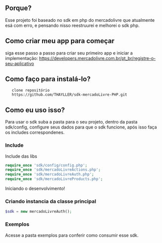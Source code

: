 ## Porque? 
  Esse projeto foi baseado no sdk em php do mercadolivre que atualmente esá com erro, e pensando nisso
  reestruurei e melhorei o sdk php. 
 
## Como criar meu app para começar
  siga esse passo a passo para criar seu primeiro app e iniciar a implementação:
  https://developers.mercadolivre.com.br/pt_br/registre-o-seu-aplicativo
   
## Como faço para instalá-lo? 

       clone repositório
       https://github.com/THAYLLER/sdk-mercadoLivre-PHP.git
 
## Como eu uso isso?

Para usar o sdk suba a pasta para o seu projeto, dentro da pasta sdk/config,  configure seus dados para que o sdk funcione,
após isso faça os includes correspondenes.

### Include
Include das libs

```php
require_once 'sdk/config/config.php';
require_once 'sdk/mercadoLivreActions.php';
require_once 'sdk/mercadoLivreAuth.php';
require_once 'sdk/mercadoLivreProducts.php';
```
Iniciando o desenvolvimento!

### Criando instancia da classe principal

```php
$sdk = new mercadoLivreAuth();
```
### Exemplos

Acesse a pasta exemplos para conferir como consumir esse sdk.

